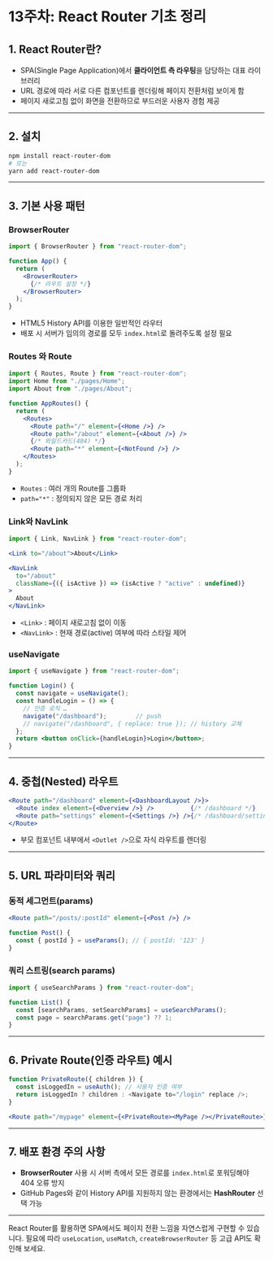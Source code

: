 # 13주차: React Router 기초 정리

## 1. React Router란?
- SPA(Single Page Application)에서 **클라이언트 측 라우팅**을 담당하는 대표 라이브러리  
- URL 경로에 따라 서로 다른 컴포넌트를 렌더링해 페이지 전환처럼 보이게 함  
- 페이지 새로고침 없이 화면을 전환하므로 부드러운 사용자 경험 제공

---

## 2. 설치
```bash
npm install react-router-dom
# 또는
yarn add react-router-dom
```

---

## 3. 기본 사용 패턴

### BrowserRouter
```jsx
import { BrowserRouter } from "react-router-dom";

function App() {
  return (
    <BrowserRouter>
      {/* 라우트 설정 */}
    </BrowserRouter>
  );
}
```
- HTML5 History API를 이용한 일반적인 라우터  
- 배포 시 서버가 임의의 경로를 모두 `index.html`로 돌려주도록 설정 필요

### Routes 와 Route
```jsx
import { Routes, Route } from "react-router-dom";
import Home from "./pages/Home";
import About from "./pages/About";

function AppRoutes() {
  return (
    <Routes>
      <Route path="/" element={<Home />} />
      <Route path="/about" element={<About />} />
      {/* 와일드카드(404) */}
      <Route path="*" element={<NotFound />} />
    </Routes>
  );
}
```
- `Routes` : 여러 개의 Route를 그룹화  
- `path="*"` : 정의되지 않은 모든 경로 처리

### Link와 NavLink
```jsx
import { Link, NavLink } from "react-router-dom";

<Link to="/about">About</Link>

<NavLink
  to="/about"
  className={({ isActive }) => (isActive ? "active" : undefined)}
>
  About
</NavLink>
```
- `<Link>` : 페이지 새로고침 없이 이동  
- `<NavLink>` : 현재 경로(active) 여부에 따라 스타일 제어

### useNavigate
```jsx
import { useNavigate } from "react-router-dom";

function Login() {
  const navigate = useNavigate();
  const handleLogin = () => {
    // 인증 로직 …
    navigate("/dashboard");        // push
    // navigate("/dashboard", { replace: true }); // history 교체
  };
  return <button onClick={handleLogin}>Login</button>;
}
```

---

## 4. 중첩(Nested) 라우트
```jsx
<Route path="/dashboard" element={<DashboardLayout />}>
  <Route index element={<Overview />} />          {/* /dashboard */}
  <Route path="settings" element={<Settings />} />{/* /dashboard/settings */}
</Route>
```
- 부모 컴포넌트 내부에서 `<Outlet />`으로 자식 라우트를 렌더링

---

## 5. URL 파라미터와 쿼리

### 동적 세그먼트(params)
```jsx
<Route path="/posts/:postId" element={<Post />} />

function Post() {
  const { postId } = useParams(); // { postId: '123' }
}
```

### 쿼리 스트링(search params)
```jsx
import { useSearchParams } from "react-router-dom";

function List() {
  const [searchParams, setSearchParams] = useSearchParams();
  const page = searchParams.get("page") ?? 1;
}
```

---

## 6. Private Route(인증 라우트) 예시
```jsx
function PrivateRoute({ children }) {
  const isLoggedIn = useAuth(); // 사용자 인증 여부
  return isLoggedIn ? children : <Navigate to="/login" replace />;
}

<Route path="/mypage" element={<PrivateRoute><MyPage /></PrivateRoute>} />
```

---

## 7. 배포 환경 주의 사항
- **BrowserRouter** 사용 시 서버 측에서 모든 경로를 `index.html`로 포워딩해야 404 오류 방지  
- GitHub Pages와 같이 History API를 지원하지 않는 환경에서는 **HashRouter** 선택 가능

---

React Router를 활용하면 SPA에서도 페이지 전환 느낌을 자연스럽게 구현할 수 있습니다. 필요에 따라 `useLocation`, `useMatch`, `createBrowserRouter` 등 고급 API도 확인해 보세요.
